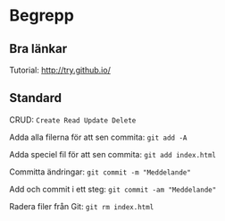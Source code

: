Begrepp
===============

Bra länkar
-----------

Tutorial: http://try.github.io/


Standard
-----------

CRUD:
`Create Read Update Delete`

Adda alla filerna för att sen commita:
`git add -A`

Adda speciel fil för att sen commita:
`git add index.html`

Committa ändringar:
`git commit -m "Meddelande"`

Add och commit i ett steg:
`git commit -am "Meddelande"`

Radera filer från Git:
`git rm index.html`
